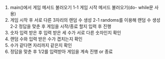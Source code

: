 1. main()에서 게임 메서드 불러오기
   1-1 게임 시작 메서드 불러오기(do- while문 사용)
2. 게임 시작 후 서로 다른 3자리의 랜덤 수 생성
    2-1 randoms를 이용해 랜덤 수 생성
    2-2 정답을 맞춘 후 게임을 시작/종료 할지 입력 후 진행
3. 숫자 입력 받은 후 입력 받은 세 수가 서로 다른 숫자인지 확인
4. 랜덤 수와 입력 받은 수가 겹치는지 확인
5. 수가 같다면 자리까지 같은지 확인
6. 정답을 맞춘 후 1/2를 입력받아 게임을 계속 진행 or 종료

